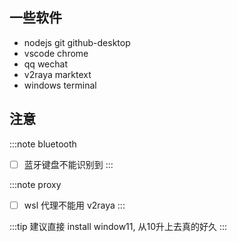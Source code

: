 ## 一些软件

* nodejs  git github-desktop
* vscode chrome
* qq wechat 
* v2raya marktext  
* windows terminal

## 注意

:::note bluetooth
- [ ] 蓝牙键盘不能识别到
:::

:::note proxy
- [ ] wsl 代理不能用 v2raya
:::

:::tip
建议直接 install window11, 从10升上去真的好久
:::